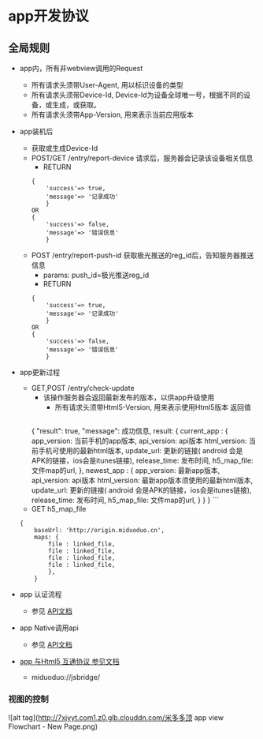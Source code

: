 app开发协议
============================

全局规则
----------------------------
* app内，所有非webview调用的Request
    * 所有请求头须带User-Agent, 用以标识设备的类型
    * 所有请求头须带Device-Id, Device-Id为设备全球唯一号，根据不同的设备，或生成，或获取。
    * 所有请求头须带App-Version, 用来表示当前应用版本


* app装机后
    * 获取或生成Device-Id
    * POST/GET /entry/report-device 请求后，服务器会记录该设备相关信息
        * RETURN 
        ```
        {
            'success'=> true,
            'message'=> '记录成功'
            }
        OR
        {
            'success'=> false,
            'message'=> '错误信息'
            }
        ```
    * POST /entry/report-push-id 获取极光推送的reg_id后，告知服务器推送信息
        * params: push_id=极光推送reg_id
        * RETURN 
        ```
        {
            'success'=> true,
            'message'=> '记录成功'
            }
        OR
        {
            'success'=> false,
            'message'=> '错误信息'
            }
        ```

* app更新过程
    * GET,POST /entry/check-update
        * 该操作服务器会返回最新发布的版本，以供app升级使用
            * 所有请求头须带Html5-Version, 用来表示使用Html5版本
            返回值
            ```
         { "result": true,
          "message": 成功信息,
          result: {
              current_app : {
                  app_version: 当前手机的app版本,
                  api_version: api版本
                  html_version: 当前手机可使用的最新html版本,
                  update_url: 更新的链接( android 会是APK的链接，ios会是itunes链接),
                  release_time: 发布时间,
                  h5_map_file: 文件map的url,
                },
              newest_app : {
                  app_version: 最新app版本,
                  api_version: api版本
                  html_version: 最新app版本须使用的最新html版本,
                  update_url: 更新的链接( android 会是APK的链接，ios会是itunes链接),
                  release_time: 发布时间,
                  h5_map_file: 文件map的url,
                  }
              }
          }
            ```
    * GET h5_map_file
    ```
    {
        baseUrl: 'http://origin.miduoduo.cn',
        maps: {
            file : linked_file,
            file : linked_file,
            file : linked_file,
            file : linked_file,
            },
        }
    ```

* app 认证流程
    * 参见 [API文档](./www/api/README.md)


* app Native调用api
    * 参见 [API文档](./www/api/README.md)

* [app 与Html5 互通协议 参见文档](./www/api/JSBridge.md)
    * miduoduo://jsbridge/

### 视图的控制

![alt tag](http://7xjyyt.com1.z0.glb.clouddn.com/米多多顶 app view Flowchart - New Page.png)



